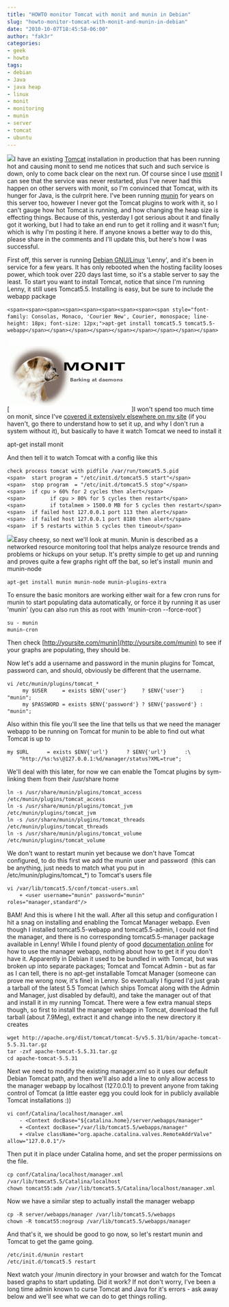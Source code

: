 ```yaml
---
title: "HOWTO monitor Tomcat with monit and munin in Debian"
slug: "howto-monitor-tomcat-with-monit-and-munin-in-debian"
date: "2010-10-07T18:45:58-06:00"
author: "fak3r"
categories:
- geek
- howto
tags:
- debian
- Java
- java heap
- linux
- monit
- monitoring
- munin
- server
- tomcat
- ubuntu
---
```


[![](http://fak3r.com/wp-content/uploads/2010/10/apache-tomcat.jpg)](http://fak3r.com/wp-content/uploads/2010/10/apache-tomcat.jpg)I have an existing [Tomcat](http://tomcat.apache.org/) installation in production that has been running hot and causing monit to send me notices that such and such service is down, only to come back clear on the next run. Of course since I use [monit](http://mmonit.com/monit/) I can see that the service was never restarted, plus I've never had this happen on other servers with monit, so I'm convinced that Tomcat, with its hunger for Java, is the culrprit here. I've been running [munin](http://munin-monitoring.org/) for years on this server too, however I never got the Tomcat plugins to work with it, so I can't gauge how hot Tomcat is running, and how changing the heap size is effecting things. Because of this, yesterday I got serious about it and finally got it working, but I had to take an end run to get it rolling and it wasn't fun; which is why I'm posting it here. If anyone knows a better way to do this, please share in the comments and I'll update this, but here's how I was successful.

<!-- more -->

First off, this server is running [Debian GNU/Linux](http://www.debian.org/) 'Lenny', and it's been in service for a few years. It has only rebooted when the hosting facility looses power, which took over 220 days last time, so it's a stable server to say the least. To start you want to install Tomcat, notice that since I'm running Lenny, it still uses Tomcat5.5. Installing is easy, but be sure to include the webapp package

    
    <span><span><span><span><span><span><span><span><span style="font-family: Consolas, Monaco, 'Courier New', Courier, monospace; line-height: 18px; font-size: 12px;">apt-get install tomcat5.5 tomcat5.5-webapp</span></span></span></span></span></span></span></span></span>


[![](/static/2010/04/monit_banner.png)]I won't spend too much time on monit, since I've [covered it extensively elsewhere on my site](http://fak3r.com/2010/04/10/howto-use-monit-to-monitor-sites-and-alert-users/) (if you haven't, go there to understand how to set it up, and why I don't run a system without it), but basically to have it watch Tomcat we need to install it

apt-get install monit

And then tell it to watch Tomcat with a config like this

    
    check process tomcat with pidfile /var/run/tomcat5.5.pid
    <span>	start program = "/etc/init.d/tomcat5.5 start"</span>
    <span>	stop program  = "/etc/init.d/tomcat5.5 stop"</span>
    <span>	if cpu > 60% for 2 cycles then alert</span>
    <span>        if cpu > 80% for 5 cycles then restart</span>
    <span>        if totalmem > 1500.0 MB for 5 cycles then restart</span>
    <span>	if failed host 127.0.0.1 port 113 then alert</span>
    <span>	if failed host 127.0.0.1 port 8180 then alert</span>
    <span>	if 5 restarts within 5 cycles then timeout</span>


[![](http://fak3r.com/wp-content/uploads/2010/10/munin.png)](http://fak3r.com/wp-content/uploads/2010/10/munin.png)Easy cheesy, so next we'll look at munin. Munin is described as a networked resource monitoring tool that helps analyze resource trends and problems or hickups on your setup. It's pretty simple to get up and running and proves quite a few graphs right off the bat, so let's install  munin and munin-node

    
    apt-get install munin munin-node munin-plugins-extra


To ensure the basic monitors are working either wait for a few cron runs for munin to start populating data automatically, or force it by running it as user 'munin' (you can also run this as root with 'munin-cron --force-root')

    
    su - munin
    munin-cron


Then check [http://yoursite.com/munin](http://yoursite.com/munin) to see if your graphs are populating, they should be.

Now let's add a username and password in the munin plugins for Tomcat, password can, and should, obviously be different that the username.

    
    vi /etc/munin/plugins/tomcat_*
         my $USER     = exists $ENV{'user'}     ? $ENV{'user'}     : "munin";
         my $PASSWORD = exists $ENV{'password'} ? $ENV{'password'} : "munin";


Also within this file you'll see the line that tells us that we need the manager webapp to be running on Tomcat for munin to be able to find out what Tomcat is up to

    
    my $URL      = exists $ENV{'url'}      ? $ENV{'url'}      :\
        "http://%s:%s\@127.0.0.1:%d/manager/status?XML=true";


We'll deal with this later, for now we can enable the Tomcat plugins by sym-linking them from their /usr/share home

    
    ln -s /usr/share/munin/plugins/tomcat_access /etc/munin/plugins/tomcat_access
    ln -s /usr/share/munin/plugins/tomcat_jvm /etc/munin/plugins/tomcat_jvm
    ln -s /usr/share/munin/plugins/tomcat_threads /etc/munin/plugins/tomcat_threads
    ln -s /usr/share/munin/plugins/tomcat_volume /etc/munin/plugins/tomcat_volume


We don't want to restart munin yet because we don't have Tomcat configured, to do this first we add the munin user and password  (this can be anything, just needs to match what you put in /etc/munin/plugins/tomcat_*) to Tomcat's users file

    
    vi /var/lib/tomcat5.5/conf/tomcat-users.xml
        + <user username="munin" password="munin" roles="manager,standard"/>




BAM! And this is where I hit the wall. After all this setup and configuration I hit a snag on installing and enabling the Tomcat Manager webapp. Even though I installed tomcat5.5-webapp and tomcat5.5-admin, I could not find the manager, and there is no corresponding tomcat5.5-manager package available in Lenny! While I found plenty of good [documentation online](http://tomcat.apache.org/tomcat-5.5-doc/manager-howto.html) for how to use the manager webapp, nothing about how to get it if you don't have it. Apparently in Debian it used to be bundled in with Tomcat, but was broken up into separate packages; Tomcat and Tomcat Admin - but as far as I can tell, there is no apt-get installable Tomcat Manager (someone can prove me wrong now, it's fine) in Lenny. So eventually I figured I'd just grab a tarball of the latest 5.5 Tomcat (which ships Tomcat along with the Admin and Manager, just disabled by default), and take the manager out of that and install it in my running Tomcat. There were a few extra manual steps though, so first to install the manager webapp in Tomcat, download the full tarball (about 7.9Meg), extract it and change into the new directory it creates



    
    wget http://apache.org/dist/tomcat/tomcat-5/v5.5.31/bin/apache-tomcat-5.5.31.tar.gz
    tar -zxf apache-tomcat-5.5.31.tar.gz
    cd apache-tomcat-5.5.31


Next we need to modify the existing manager.xml so it uses our default Debian Tomcat path, and then we'll also add a line to only allow access to the manager webapp by localhost (127.0.0.1) to prevent anyone from taking control of Tomcat (a little easter egg you could look for in publicly available Tomcat installations :))

    
    vi conf/Catalina/localhost/manager.xml
        - <Context docBase="${catalina.home}/server/webapps/manager"
        + <Context docBase="/var/lib/tomcat5.5/webapps/manager"
        + <Valve className="org.apache.catalina.valves.RemoteAddrValve" allow="127.0.0.1"/>


Then put it in place under Catalina home, and set the proper permissions on the file.

    
    cp conf/Catalina/localhost/manager.xml /var/lib/tomcat5.5/Catalina/localhost
    chown tomcat55:adm /var/lib/tomcat5.5/Catalina/localhost/manager.xml


Now we have a similar step to actually install the manager webapp

    
    cp -R server/webapps/manager /var/lib/tomcat5.5/webapps
    chown -R tomcat55:nogroup /var/lib/tomcat5.5/webapps/manager


And that's it, we should be good to go now, so let's restart munin and Tomcat to get the game going.

    
    /etc/init.d/munin restart
    /etc/init.d/tomcat5.5 restart


Next watch your /munin directory in your browser and watch for the Tomcat based graphs to start updating. Did it work? If not don't worry, I've been a long time admin known to curse Tomcat and Java for it's errors - ask away below and we'll see what we can do to get things rolling.

